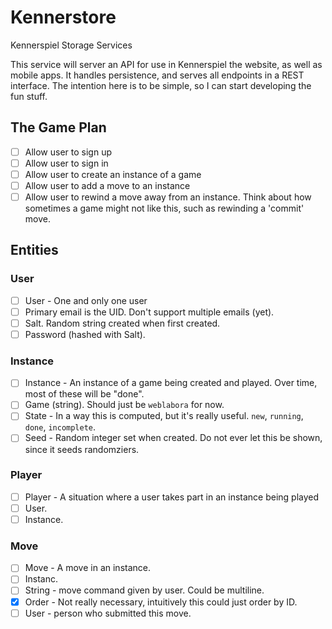 # Kennerstore
Kennerspiel Storage Services

This service will server an API for use in Kennerspiel the website, as well as mobile apps. It handles persistence, and serves all endpoints in a REST interface. The intention here is to be simple, so I can start developing the fun stuff.

## The Game Plan

- [ ] Allow user to sign up
- [ ] Allow user to sign in
- [ ] Allow user to create an instance of a game
- [ ] Allow user to add a move to an instance
- [ ] Allow user to rewind a move away from an instance. Think about how sometimes a game might not like this, such as rewinding a 'commit' move.

## Entities

### User

- [ ] User - One and only one user
- [ ] Primary email is the UID. Don't support multiple emails (yet).
- [ ] Salt. Random string created when first created.
- [ ] Password (hashed with Salt).

### Instance

- [ ] Instance - An instance of a game being created and played. Over time, most of these will be "done".
- [ ] Game (string). Should just be `weblabora` for now.
- [ ] State - In a way this is computed, but it's really useful. `new`, `running`, `done`, `incomplete`.
- [ ] Seed - Random integer set when created. Do not ever let this be shown, since it seeds randomziers.

### Player

- [ ] Player - A situation where a user takes part in an instance being played
- [ ] User.
- [ ] Instance.

### Move

- [ ] Move - A move in an instance.
- [ ] Instanc.
- [ ] String - move command given by user. Could be multiline.
- [x] Order - Not really necessary, intuitively this could just order by ID.
- [ ] User - person who submitted this move.
